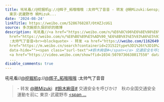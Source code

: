 ```yaml
---
title: 吼吼看//@挖掘机g://@辉子_拓哦哦哦 :太帅气了音音 - 转发 @暁Mizuki:&ensp;#鈴木絢音# 交通安全を呼びかけ 秋の全国交通安全運動を前に
  東京･武蔵野市 暁Mizuk...
date: '2024-08-24'
linkTitle: https://weibo.com/5286768287/OtHZJcUG1
source: 多次婉拒久保织织的微博
description: 吼吼看//<a href="https://weibo.com/n/%E6%8C%96%E6%8E%98%E6%9C%BAg">@挖掘机g</a>://<a
  href="https://weibo.com/n/%E8%BE%89%E5%AD%90_%E6%8B%93%E5%93%A6%E5%93%A6%E5%93%A6">@辉子_拓哦哦哦</a>
  :太帅气了音音<br><blockquote> - 转发 <a href="https://weibo.com/1162649274" target="_blank">@暁Mizuki</a>: <a
  href="https://m.weibo.cn/search?containerid=231522type%3D1%26t%3D10%26q%3D%23%E9%88%B4%E6%9C%A8%E7%B5%A2%E9%9F%B3%23"
  data-hide=""><span class="surl-text">#鈴木絢音#</span></a> 交通安全を呼びかけ　秋の全国交通安全運動を前に 東京･武蔵野市
  <a href="https://video.weibo.com/show?fid=1034:5070736638017550" data-hide=""><span
  ...
disable_comments: true
---
```

吼吼看//<a href="https://weibo.com/n/%E6%8C%96%E6%8E%98%E6%9C%BAg">@挖掘机g</a>://<a href="https://weibo.com/n/%E8%BE%89%E5%AD%90_%E6%8B%93%E5%93%A6%E5%93%A6%E5%93%A6">@辉子_拓哦哦哦</a> :太帅气了音音<br><blockquote> - 转发 <a href="https://weibo.com/1162649274" target="_blank">@暁Mizuki</a>: <a href="https://m.weibo.cn/search?containerid=231522type%3D1%26t%3D10%26q%3D%23%E9%88%B4%E6%9C%A8%E7%B5%A2%E9%9F%B3%23" data-hide=""><span class="surl-text">#鈴木絢音#</span></a> 交通安全を呼びかけ　秋の全国交通安全運動を前に 東京･武蔵野市 <a href="https://video.weibo.com/show?fid=1034:5070736638017550" data-hide=""><span ...